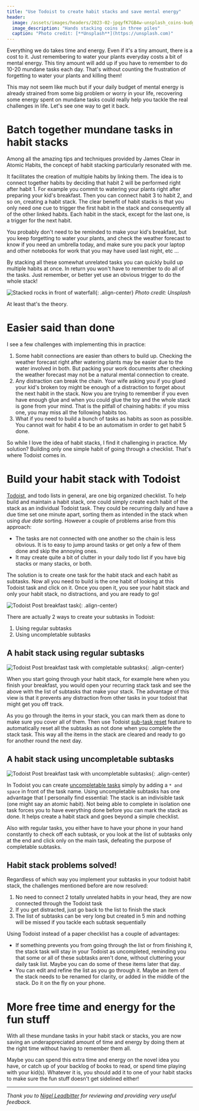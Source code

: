 ```yaml
---
title: "Use Todoist to create habit stacks and save mental energy"
header:
  image: /assets/images/headers/2023-02-jpqyfK7GB4w-unsplash_coins-budget.jpg
  image_description: "Hands stacking coins in three piles"
  caption: "Photo credit: [**Unsplash**](https://unsplash.com)"
---
```


Everything we do takes time and energy. Even if it's a tiny amount, there is a cost to
it. Just remembering to water your plants everyday costs a bit of mental energy.
This tiny amount will add up if you have to remember to do 10-20 mundane tasks each day.
That's without counting the frustration of forgetting to water your plants and killing them!

This may not seem like much but
if your daily budget of mental energy is already strained from some big problem
or worry in your life, recovering some energy spent on mundane tasks
could really help you tackle the real challenges in life.
Let's see one way to get it back.

# Batch together mundane tasks in habit stacks

Among all the amazing tips and techniques provided by James Clear in Atomic Habits,
the concept of habit stacking particularly resonated with me.

It facilitates the creation of multiple habits by linking them. The idea is to connect together habits by deciding that habit 2 will be performed right after habit 1.
For example you commit to watering your plants right after preparing your kid's breakfast.
Then you can connect habit 3 to habit 2, and so on, creating a habit stack.
The clear benefit of habit stacks is that you only need one cue to trigger the first habit in the stack and consequently all of the other linked habits.
Each habit in the stack, except for the last one, is a trigger for the next habit.

You probably don't need to be reminded to make your kid's breakfast, but you keep
forgetting to water your plants, and check the weather forecast to know if you need
an umbrella today, and make sure you pack your laptop and other notebooks for work
that you may have used last night, etc ...

By stacking all these somewhat unrelated tasks you can quickly build up multiple
habits at once. In return you won't have to remember to do all of the tasks.
Just remember, or better yet use an obvious trigger to do the whole stack!

![Stacked rocks in front of waterfall](/assets/images/content/2023-03-MD6E2Sv__iA-unsplash_waterfall-and-rocks-stacked.jpg){: .align-center}
*Photo credit: Unsplash*

At least that's the theory.

# Easier said than done

I see a few challenges with implementing this in practice:

1. Some habit connections are easier than others to build up. Checking the weather
forecast right after watering plants may be easier due to the water involved in both.
But packing your work documents after checking the weather forecast may not be a
natural mental connection to create.
2. Any distraction can break the chain. Your wife asking you if you glued your kid's
broken toy might be enough of a distraction to forget about the next habit in the stack.
Now you are trying to remember if you even have enough glue and when you could glue
the toy and the whole stack is gone from your mind.
That is the pitfall of chaining habits: if you miss one, you may miss
all the following habits too.
3. What if you need to build a bunch of tasks as habits as soon as possible.
You cannot wait for habit 4
to be an automatism in order to get habit 5 done.

So while I love the idea of habit stacks, I find it challenging in practice.
My solution? Building only one simple habit of going through a checklist.
That's where Todoist comes in.

# Build your habit stack with Todoist

[Todoist](https://todoist.com/), and todo lists in general, are one big organized checklist.
To help build and maintain a habit stack, one could simply create each habit of the
stack as an individual Todoist task. They could be recurring daily and have a due
time set one minute apart, sorting them as intended in the stack when using *due date*
sorting.
However a couple of problems arise from this approach:

* The tasks are not connected with one another so the chain is less obvious.
It is to easy to jump around tasks or get only a few of them done and skip
the annoying ones.
* It may create quite a bit of clutter in your daily todo list if you have
big stacks or many stacks, or both.

The solution is to create one task for the habit stack and each habit as
subtasks. Now all you need to build is the one habit of looking at this Todoist
task and click on it. Once you open it, you see your habit stack and only your
habit stack, no distractions, and you are ready to go!

![Todoist Post breakfast task](/assets/images/content/2023-03-10_Todoist-PostBreakfastStack-Task.jpg){: .align-center}

There are actually 2 ways to create your subtasks in Todoist:
1. Using regular subtasks
2. Using uncompletable subtasks

## A habit stack using regular subtasks

![Todoist Post breakfast task with completable subtasks](/assets/images/content/2023-03-10_Todoist-PostBreakfastStack-CompletableSubTasks.jpg){: .align-center}

When you start going through your habit stack, for example here when you finish your breakfast,
you would open your recurring stack task and see the above with the list of subtasks
that make your stack.
The advantage of this view is that it prevents any distraction from other tasks in
your todoist that might get you off track.

As you go through the items in your stack, you can mark them as done to make sure
you cover all of them.
Then use Todoist [sub-task reset](https://todoist.com/help/articles/can-i-reset-sub-tasks)
feature to automatically reset all the subtasks as not done when you complete the
stack task. This way all the items in the stack are cleared and ready to go for
another round the next day.

## A habit stack using uncompletable subtasks

![Todoist Post breakfast task with uncompletable subtasks](/assets/images/content/2023-03-10_Todoist-PostBreakfastStack-UncompletableSubTasks.jpg){: .align-center}

In Todoist you can create [uncompletable tasks](https://todoist.com/help/articles/how-to-create-an-uncompletable-task)
simply by adding a `* and space` in front of the task name.
Using uncompletable subtasks has one advantage that I personally find essential:
The stack is an indivisible task (one might say an atomic habit).
Not being able to complete in isolation one task forces you to have everything done before you can mark the stack as done.
It helps create a habit stack and goes beyond a simple checklist.

Also with regular tasks, you either have to have your phone in your hand constantly
to check off each subtask, or you look at the list of subtasks only at the end
and click only on the main task, defeating the purpose of completable subtasks.

## Habit stack problems solved!

Regardless of which way you implement your subtasks in your todoist habit stack,
the challenges mentioned before are now resolved:

1. No need to connect 2 totally unrelated habits in your head, they are now
connected through the Todoist task
2. If you get distracted, just go back to the list to finish the stack
3. The list of subtasks can be very long but created in 5 min and nothing will be
missed if you tackle each subtask sequentially

Using Todoist instead of a paper checklist has a couple of advantages:

* If something prevents you from going through the list or from finishing it,
the stack task will stay in your Todoist as uncompleted, reminding you that
some or all of these subtasks aren't done, without cluttering your daily task list.
Maybe you can do some of these items later that day.
* You can edit and refine the list as you go through it. Maybe an item of the
stack needs to be renamed for clarity, or added in the middle of the stack.
Do it on the fly on your phone.

# More free time and energy for the fun stuff

With all these mundane tasks in your habit stack or stacks, you are now saving
an underappreciated amount of time and energy by doing them at the right time
without having to remember them all.

Maybe you can spend this extra time and energy on the novel idea you have, or
catch up of your backlog of books to read, or spend time playing with your kid(s).
Whatever it is, you should add it to one of your habit stacks to make sure
the fun stuff doesn't get sidelined either!

---

*Thank you to [Nigel Leadbitter](https://www.linkedin.com/in/nigel-leadbitter-1b0414151/) for reviewing and providing very useful feedback.*
